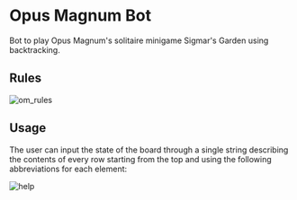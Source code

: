 # Opus Magnum Bot
Bot to play Opus Magnum's solitaire minigame Sigmar's Garden using backtracking.

## Rules
![om_rules](https://user-images.githubusercontent.com/43313293/123773336-e44b4c00-d8cc-11eb-8a3f-1066120a7ba6.png)


## Usage
The user can input the state of the board through a single string describing the contents of every row starting from the top and using the following abbreviations for each element:

![help](https://user-images.githubusercontent.com/43313293/123773432-f331fe80-d8cc-11eb-9b2f-7cfb43395859.png)
